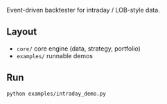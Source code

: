 Event-driven backtester for intraday / LOB-style data.

## Layout
- `core/` core engine (data, strategy, portfolio)
- `examples/` runnable demos

## Run
```bash
python examples/intraday_demo.py
